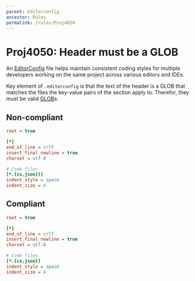 ```yaml
---
parent: Editorconfig
ancestor: Rules
permalink: /rules/Proj4050
---
```


# Proj4050: Header must be a GLOB
An [EditorConfig](https://editorconfig.org/) file helps maintain consistent coding
styles for multiple developers working on the same project across various
editors and IDEs.

Key element of `.editorconfig` is that the text of the header is a GLOB that
matches the files the key-value pairs of the section apply to. Therefor,
they must be valid [GLOB](https://spec.editorconfig.org/#glob-expressions)s.

## Non-compliant
``` ini
root = true

[*]
end_of_line = crlf
insert_final_newline = true
charset = utf-8

# Code files
[*.{cs,json}}]
indent_style = space
indent_size = 4
```

## Compliant
``` ini
root = true

[*]
end_of_line = crlf
insert_final_newline = true
charset = utf-8

# Code files
[*.{cs,json}]
indent_style = space
indent_size = 4
```